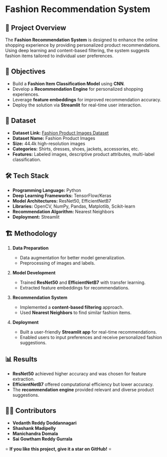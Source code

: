# Fashion Recommendation System

## 📌 Project Overview
The **Fashion Recommendation System** is designed to enhance the online shopping experience by providing personalized product recommendations. Using deep learning and content-based filtering, the system suggests fashion items tailored to individual user preferences.

## 🎯 Objectives
- Build a **Fashion Item Classification Model** using **CNN**.
- Develop a **Recommendation Engine** for personalized shopping experiences.
- Leverage **feature embeddings** for improved recommendation accuracy.
- Deploy the solution via **Streamlit** for real-time user interaction.

## 📂 Dataset
- **Dataset Link:** [Fashion Product Images Dataset](https://www.kaggle.com/datasets/paramaggarwal/fashion-product-images-dataset)
- **Dataset Name:** Fashion Product Images
- **Size:** 44.4k high-resolution images
- **Categories:** Shirts, dresses, shoes, jackets, accessories, etc.
- **Features:** Labeled images, descriptive product attributes, multi-label classification.

## 🛠️ Tech Stack
- **Programming Language:** Python
- **Deep Learning Frameworks:** TensorFlow/Keras
- **Model Architectures:** ResNet50, EfficientNetB7
- **Libraries:** OpenCV, NumPy, Pandas, Matplotlib, Scikit-learn
- **Recommendation Algorithm:** Nearest Neighbors
- **Deployment:** Streamlit

## 🏗️ Methodology
1. **Data Preparation**
   - Data augmentation for better model generalization.
   - Preprocessing of images and labels.

2. **Model Development**
   - Trained **ResNet50** and **EfficientNetB7** with transfer learning.
   - Extracted feature embeddings for recommendations.

3. **Recommendation System**
   - Implemented a **content-based filtering** approach.
   - Used **Nearest Neighbors** to find similar fashion items.

4. **Deployment**
   - Built a user-friendly **Streamlit app** for real-time recommendations.
   - Enabled users to input preferences and receive personalized fashion suggestions.

## 📊 Results
- **ResNet50** achieved higher accuracy and was chosen for feature extraction.
- **EfficientNetB7** offered computational efficiency but lower accuracy.
- The **recommendation engine** provided relevant and diverse product suggestions.



## 👨‍💻 Contributors
- **Vedanth Reddy Doddannagari**
- **Shashank Madipelly**
- **Manichandra Domala**
- **Sai Gowtham Reddy Gurrala**


⭐ **If you like this project, give it a star on GitHub!** ⭐
